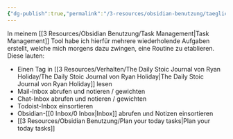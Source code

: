 ```yaml
---
{"dg-publish":true,"permalink":"/3-resources/obsidian-benutzung/taeglicher-ablauf/","created":"2024-06-23T19:53:54.756+02:00","updated":"2024-04-25T19:43:48.953+02:00"}
---
```



In meinem [[3 Resources/Obsidian Benutzung/Task Management\|Task Management]] Tool habe ich hierfür mehrere wiederholende Aufgaben erstellt, welche mich morgens dazu zwingen, eine Routine zu etablieren. Diese lauten:

- Einen Tag in [[3 Resources/Verhalten/The Daily Stoic Journal von Ryan Holiday/The Daily Stoic Journal von Ryan Holiday\|The Daily Stoic Journal von Ryan Holiday]] lesen
- Mail-Inbox abrufen und notieren / gewichten
- Chat-Inbox abrufen und notieren / gewichten
- Todoist-Inbox einsortieren
- Obsidian-[[0 Inbox/0 Inbox\|Inbox]] abrufen und Notizen einsortieren
- [[3 Resources/Obsidian Benutzung/Plan your today tasks\|Plan your today tasks]]
